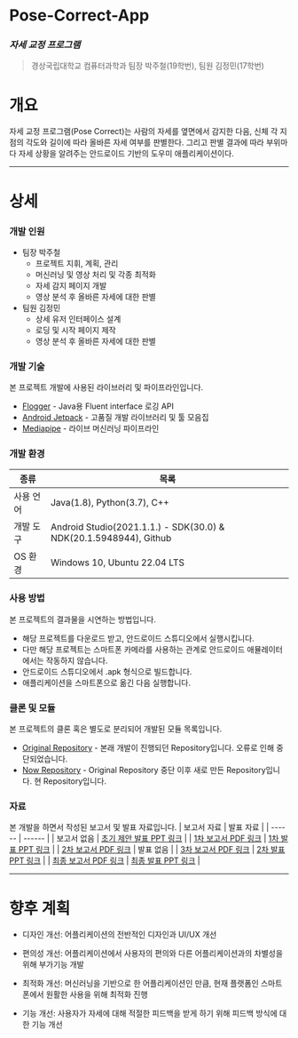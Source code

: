 # Pose-Correct-App
### _자세 교정 프로그램_
>경상국립대학교 컴퓨터과학과
>팀장 박주철(19학번), 팀원 김정민(17학번)

# 개요
자세 교정 프로그램(Pose Correct)는 사람의 자세를 옆면에서 감지한 다음, 신체 각 지점의 각도와 길이에 따라 올바른 자세 여부를 판별한다. 그리고 판별 결과에 따라 부위마다 자세 상황을 알려주는 안드로이드 기반의 도우미 애플리케이션이다.

***
# 상세
### 개발 인원
 - 팀장 박주철
   - 프로젝트 지휘, 계획, 관리
   - 머신러닝 및 영상 처리 및 각종 최적화
   - 자세 감지 페이지 개발
   - 영상 분석 후 올바른 자세에 대한 판별
 - 팀원 김정민
   - 상세 유저 인터페이스 설계
   - 로딩 및 시작 페이지 제작
   - 영상 분석 후 올바른 자세에 대한 판별

### 개발 기술
본 프로젝트 개발에 사용된 라이브러리 및 파이프라인입니다.
- [Flogger] - Java용 Fluent interface 로깅 API
- [Android Jetpack] - 고품질 개발 라이브러리 및 툴 모음집
- [Mediapipe] - 라이브 머신러닝 파이프라인

### 개발 환경
| 종류 | 목록 |
| ------ | ------ |
| 사용 언어 | Java(1.8), Python(3.7), C++ |
| 개발 도구 | Android Studio(2021.1.1.) - SDK(30.0) & NDK(20.1.5948944), Github |
| OS 환경 | Windows 10, Ubuntu 22.04 LTS |

### 사용 방법
본 프로젝트의 결과물을 시연하는 방법입니다.
- 해당 프로젝트를 다운로드 받고, 안드로이드 스튜디오에서 실행시킵니다.
- 다만 해당 프로젝트는 스마트폰 카메라를 사용하는 관계로 안드로이드 애뮬레이터에서는 작동하지 않습니다.
- 안드로이드 스튜디오에서 .apk 형식으로 빌드합니다.
- 애플리케이션을 스마트폰으로 옮긴 다음 실행합니다.

### 클론 및 모듈
본 프로젝트의 클론 혹은 별도로 분리되어 개발된 모듈 목록입니다.
- [Original Repository] - 본래 개발이 진행되던 Repository입니다. 오류로 인해 중단되었습니다.
- [Now Repository] - Original Repository 중단 이후 새로 만든 Repository입니다. 현 Repository입니다.

### 자료
본 개발을 하면서 작성된 보고서 및 발표 자료입니다. 
| 보고서 자료 | 발표 자료 |
| ------ | ------ |
| 보고서 없음 | [초기 제안 발표 PPT 링크](https://docs.google.com/presentation/d/1WvH068HB0_oV0GnSzxVA0q2KVF5VYlyO/edit?usp=sharing&ouid=106667079864051075882&rtpof=true&sd=true) |
| [1차 보고서 PDF 링크](https://drive.google.com/file/d/1qA5ArMzdRrgRU8YWum507_YhT55ssndE/view?usp=sharing) | [1차 발표 PPT 링크](https://docs.google.com/presentation/d/1MkpIK95KpTUsb0bEsdpteb6aeZcvfOE2/edit?usp=sharing&ouid=106667079864051075882&rtpof=true&sd=true) |
| [2차 보고서 PDF 링크](https://drive.google.com/file/d/15lNZAOidlDvyWHB-62x10fNYhBu7XZN_/view?usp=sharing) | 발표 없음 |
| [3차 보고서 PDF 링크](https://drive.google.com/file/d/1EtlbNVMa2nJLJjvqZi64jHhZX5ZMRa_3/view?usp=sharing) | [2차 발표 PPT 링크](https://docs.google.com/presentation/d/1tTL2lqRdPgfzS42PzaqOIpeQzdoVB1IQ/edit?usp=sharing&ouid=106667079864051075882&rtpof=true&sd=true) |
| [최종 보고서 PDF 링크](https://drive.google.com/file/d/1bnOeUdG_CZ4BzFehB6OtGcO1cwp-I1lv/view?usp=sharing) | [최종 발표 PPT 링크](https://docs.google.com/presentation/d/1jZEnRu1DV4QA9h08FVvsk4NmVvzFLcxh/edit?usp=sharing&ouid=106667079864051075882&rtpof=true&sd=true) |

***
# 향후 계획
- 디자인 개선: 어플리케이션의 전반적인 디자인과 UI/UX 개선
- 편의성 개선: 어플리케이션에서 사용자의 편의와 다른 어플리케이션과의 차별성을 위해 부가기능 개발
- 최적화 개선: 머신러닝을 기반으로 한 어플리케이션인 만큼, 현재 플랫폼인 스마트폰에서 원활한 사용을 위해 최적화 진행
- 기능 개선: 사용자가 자세에 대해 적절한 피드백을 받게 하기 위해 피드백 방식에 대한 기능 개선


   [Flogger]: <https://github.com/google/flogger>
   [Android Jetpack]: <https://github.com/androidx/androidx>
   [Mediapipe]: <https://github.com/google/mediapipe>


   [Original Repository]: <https://github.com/wncjf2000/correctPose>
   [Now Repository]: <https://github.com/wncjf2000/Pose-Correct-App>
